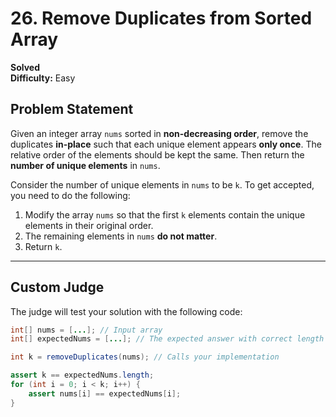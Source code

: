 # 26. Remove Duplicates from Sorted Array

**Solved**  
**Difficulty:** Easy

## Problem Statement

Given an integer array `nums` sorted in **non-decreasing order**, remove the duplicates **in-place** such that each unique element appears **only once**. The relative order of the elements should be kept the same. Then return the **number of unique elements** in `nums`.

Consider the number of unique elements in `nums` to be `k`. To get accepted, you need to do the following:

1. Modify the array `nums` so that the first `k` elements contain the unique elements in their original order.
2. The remaining elements in `nums` **do not matter**.
3. Return `k`.

---

## Custom Judge

The judge will test your solution with the following code:

```java
int[] nums = [...]; // Input array
int[] expectedNums = [...]; // The expected answer with correct length

int k = removeDuplicates(nums); // Calls your implementation

assert k == expectedNums.length;
for (int i = 0; i < k; i++) {
    assert nums[i] == expectedNums[i];
}
```
